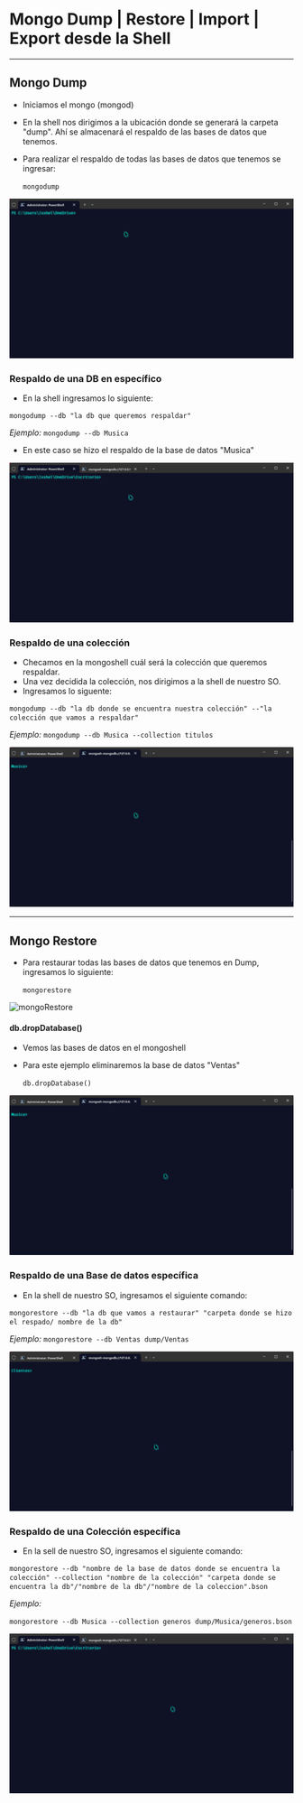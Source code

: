 # Mongo Dump | Restore | Import | Export desde la Shell

---

## Mongo Dump

* Iniciamos el mongo (mongod)
* En la shell nos dirigimos a la ubicación donde se generará la carpeta "dump". Ahí se almacenará el respaldo de las bases de datos que tenemos.
* Para realizar el respaldo de todas las bases de datos que tenemos se ingresar:

  `mongodump`

![mongodump](assets/20230316_114026_mongodump.gif)

### Respaldo de una DB en específico

* En la shell ingresamos lo siguiente:

```
mongodump --db "la db que queremos respaldar"
```

*Ejemplo:*
`mongodump --db Musica`

* En este caso se hizo el respaldo de la base de datos "Musica"

![mongodumpDb](assets/20230316_115128_mongodumpdb.gif)

### Respaldo de una colección

* Checamos en la mongoshell cuál será la colección que queremos respaldar.
* Una vez decidida la colección, nos dirigimos a la shell de nuestro SO.
* Ingresamos lo siguente:

```
mongodump --db "la db donde se encuentra nuestra colección" --"la colección que vamos a respaldar"
```

*Ejemplo:*
`mongodump --db Musica --collection titulos`

![mongodumpCollection](assets/20230316_115952_dumpcollection.gif)

---

## Mongo Restore

* Para restaurar todas las bases de datos que tenemos en Dump, ingresamos lo siguiente:

  `mongorestore`

![mongoRestore](assets/20230316_131024_mongorestoreall.gif)

#### db.dropDatabase()

* Vemos las bases de datos en el mongoshell
* Para este ejemplo eliminaremos la base de datos "Ventas"

  `db.dropDatabase()`

![mongoDrop](assets/20230316_123417_mongodrop.gif)

### Respaldo de una Base de datos específica

* En la shell de nuestro SO, ingresamos el siguiente comando:

```
mongorestore --db "la db que vamos a restaurar" "carpeta donde se hizo el respado/ nombre de la db"
```

*Ejemplo:*
`mongorestore --db Ventas dump/Ventas`

![mongoRestore](assets/20230316_130141_mongrestore.gif)

### Respaldo de una Colección específica

* En la sell de nuestro SO, ingresamos el siguiente comando:

```
mongorestore --db "nombre de la base de datos donde se encuentra la colección" --collection "nombre de la colección" "carpeta donde se encuentra la db"/"nombre de la db"/"nombre de la coleccion".bson
```

*Ejemplo:*

`mongorestore --db Musica --collection generos dump/Musica/generos.bson`

![mongoRestoreCollection](assets/20230316_135020_mongorestorecollection.gif)

